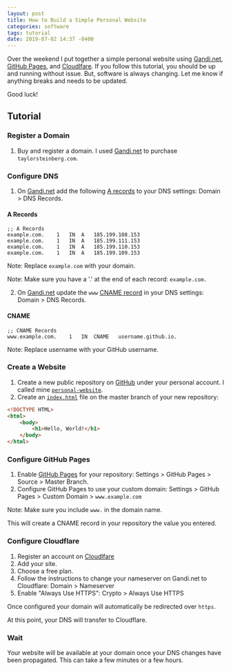 ```yaml
---
layout: post
title: How to Build a Simple Personal Website
categories: software
tags: tutorial
date: 2019-07-02 14:37 -0400
---
```


Over the weekend I put together a simple personal website using [Gandi.net](https://admin.gandi.net), [GitHub Pages](https://pages.github.com/), and [Cloudlfare](https://cloudflare.com/). If you follow this tutorial, you should be up and running without issue. But, software is always changing. Let me know if anything breaks and needs to be updated.

Good luck!

## Tutorial

### Register a Domain

1. Buy and register a domain. I used [Gandi.net](https://www.gandi.net/) to purchase `taylorsteinberg.com`.

### Configure DNS

1. On [Gandi.net](https://admin.gandi.net) add the following [A records](#a) to your DNS settings: Domain > DNS Records.

#### A Records

```text
;; A Records
example.com.    1   IN  A   185.199.108.153
example.com.    1   IN  A   185.199.111.153
example.com.    1   IN  A   185.199.110.153
example.com.    1   IN  A   185.199.109.153
```

Note: Replace `example.com` with your domain.

Note: Make sure you have a '.' at the end of each record: `example.com.`

2. On [Gandi.net](https://admin.gandi.net) update the `www` [CNAME record](#cname) in your DNS settings: Domain > DNS Records.

#### CNAME

```text
;; CNAME Records
www.example.com.    1   IN  CNAME   username.github.io.
```

Note: Replace username with your GitHub username.

### Create a Website

1. Create a new public repository on [GitHub](https://github.com/) under your personal account. I called mine [`personal-website`](https://github.com/tdstein/personal-website).
1. Create an [`index.html`](#index.html) file on the master branch of your new repository:

```html
<!DOCTYPE HTML>
<html>
    <body>
        <h1>Hello, World!</h1>
    </body>
</html>
```

### Configure GitHub Pages

1. Enable [GitHub Pages](https://pages.github.com/) for your repository: Settings > GitHub Pages > Source > Master Branch.
1. Configure GitHub Pages to use your custom domain: Settings > GitHub Pages > Custom Domain > `www.example.com`

Note: Make sure you include `www.` in the domain name.

This will create a CNAME record in your repository the value you entered.

### Configure Cloudflare

1. Register an account on [Cloudlfare](https://cloudflare.com/)
1. Add your site.
1. Choose a free plan.
1. Follow the instructions to change your nameserver on Gandi.net to Cloudflare: Domain > Nameserver
1. Enable "Always Use HTTPS": Crypto > Always Use HTTPS

Once configured your domain will automatically be redirected over `https`.

At this point, your DNS will transfer to Cloudflare.

### Wait

Your website will be available at your domain once your DNS changes have been propagated. This can take a few minutes or a few hours.
